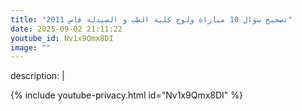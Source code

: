 ```yaml
---
title: "تصحيح سؤال 10 مباراة ولوج كلية الطب و الصيدلة فاس 2011"
date: 2025-09-02 21:11:22 
youtube_id: Nv1x9Qmx8DI
image: ""
---
```

description: |
  
{% include youtube-privacy.html id="Nv1x9Qmx8DI" %}
